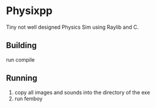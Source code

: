 # Physixpp
Tiny not well designed Physics Sim using Raylib and C.
## Building
run compile
## Running
1. copy all images and sounds into the directory of the exe
2. run femboy

